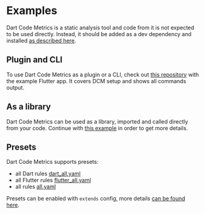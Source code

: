 # Examples

Dart Code Metrics is a static analysis tool and code from it is not expected to be used directly. Instead, it should be added as a dev dependency and installed [as described here](https://dartcodemetrics.dev/docs/getting-started/installation).

## Plugin and CLI

To use Dart Code Metrics as a plugin or a CLI, check out [this repository](https://github.com/dart-code-checker/dart-code-metrics-example) with the example Flutter app. It covers DCM setup and shows all commands output.

## As a library

Dart Code Metrics can be used as a library, imported and called directly from your code. Continue with [this example](https://github.com/dart-code-checker/dart-code-metrics/blob/master/example/example.dart) in order to get more details.

## Presets

Dart Code Metrics supports presets:

- all Dart rules [dart_all.yaml](https://github.com/dart-code-checker/dart-code-metrics/blob/master/lib/presets/dart_all.yaml)
- all Flutter rules [flutter_all.yaml](https://github.com/dart-code-checker/dart-code-metrics/blob/master/lib/presets/flutter_all.yaml)
- all rules [all.yaml](https://github.com/dart-code-checker/dart-code-metrics/blob/master/lib/presets/all.yaml)

Presets can be enabled with `extends` config, more details [can be found here](https://dartcodemetrics.dev/docs/getting-started/configuration#extending-an-existing-configuration-preset).
